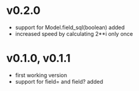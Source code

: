 # v0.2.0
- support for Model.field_sql(boolean) added
- increased speed by calculating 2**i only once

# v0.1.0, v0.1.1
- first working version
- support for field= and field? added
